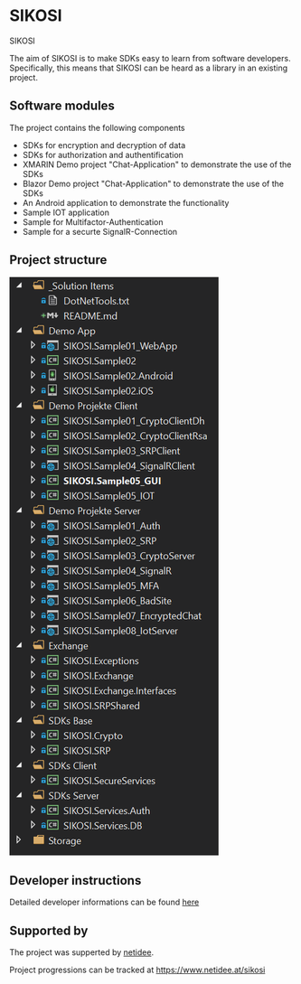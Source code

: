 # SIKOSI

SIKOSI 


The aim of SIKOSI is to make SDKs easy to learn from software developers. 
Specifically, this means that SIKOSI can be heard as a library in an existing project. 

## Software modules

The project contains the following components
* SDKs for encryption and decryption of data
* SDKs for authorization and authentification
* XMARIN Demo project "Chat-Application" to demonstrate the use of the SDKs
* Blazor Demo project "Chat-Application" to demonstrate the use of the SDKs
* An Android application to demonstrate the functionality
* Sample IOT application
* Sample for Multifactor-Authentication
* Sample for a securte SignalR-Connection

## Project structure

![](_Documentation/ProjectStructure.png)

## Developer instructions
Detailed developer informations can be found [here](/_Documentation/Entwicklerdokumentation.pdf)

## Supported by
The project was supperted by [netidee](https://www.netidee.at).

Project progressions can be tracked at https://www.netidee.at/sikosi
